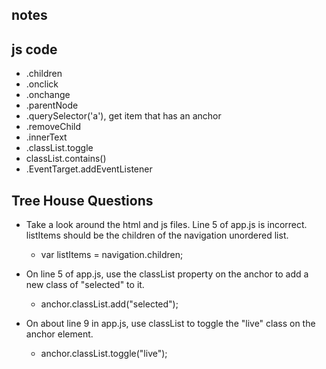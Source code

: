 notes
------------------------------------------------------------------




js code
------------------------------------------------------------------

- .children
- .onclick
- .onchange
- .parentNode
- .querySelector('a'), get item that has an anchor
- .removeChild
- .innerText
- .classList.toggle
- classList.contains()
- .EventTarget.addEventListener



Tree House Questions
------------------------------------------------------------------

- Take a look around the html and js files. Line 5 of app.js is incorrect. listItems should be the children of the navigation unordered list. 
	- var listItems = navigation.children;



- On line 5 of app.js, use the classList property on the anchor to add a new class of "selected" to it.
	-   anchor.classList.add("selected");

- On about line 9 in app.js, use classList to toggle the "live" class on the anchor element.

	- anchor.classList.toggle("live");  

